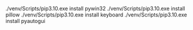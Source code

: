 ./venv/Scripts/pip3.10.exe install pywin32
./venv/Scripts/pip3.10.exe install pillow
./venv/Scripts/pip3.10.exe install keyboard
./venv/Scripts/pip3.10.exe install pyautogui
